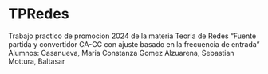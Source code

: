 # TPRedes
Trabajo practico de promocion 2024 de la materia Teoria de Redes 
“Fuente partida y convertidor CA-CC con ajuste basado en la frecuencia de entrada”
Alumnos:
Casanueva, Maria Constanza
Gomez Alzuarena, Sebastian
Mottura, Baltasar

